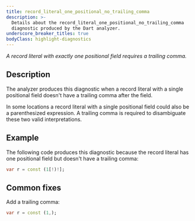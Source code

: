 ```yaml
---
title: record_literal_one_positional_no_trailing_comma
description: >-
  Details about the record_literal_one_positional_no_trailing_comma
  diagnostic produced by the Dart analyzer.
underscore_breaker_titles: true
bodyClass: highlight-diagnostics
---
```


_A record literal with exactly one positional field requires a trailing comma._

## Description

The analyzer produces this diagnostic when a record literal with a single
positional field doesn't have a trailing comma after the field.

In some locations a record literal with a single positional field could
also be a parenthesized expression. A trailing comma is required to
disambiguate these two valid interpretations.

## Example

The following code produces this diagnostic because the record literal has
one positional field but doesn't have a trailing comma:

```dart
var r = const (1[!)!];
```

## Common fixes

Add a trailing comma:

```dart
var r = const (1,);
```
